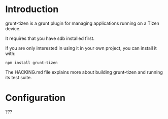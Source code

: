 # Introduction

grunt-tizen is a grunt plugin for managing applications running on a Tizen device.

It requires that you have sdb installed first.

If you are only interested in using it in your own project, you can install it with:

    npm install grunt-tizen

The HACKING.md file explains more about building grunt-tizen and running its test suite.

# Configuration

???
